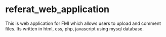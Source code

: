 # referat_web_application
This is web application for FMI which allows users to upload and comment files. Its written in html, css, php, javascript using mysql database.
